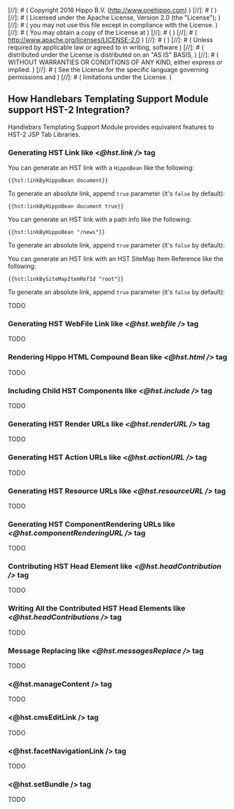 
[//]: # (  Copyright 2018 Hippo B.V. (http://www.onehippo.com)  )
[//]: # (  )
[//]: # (  Licensed under the Apache License, Version 2.0 (the "License");  )
[//]: # (  you may not use this file except in compliance with the License.  )
[//]: # (  You may obtain a copy of the License at  )
[//]: # (  )
[//]: # (       http://www.apache.org/licenses/LICENSE-2.0  )
[//]: # (  )
[//]: # (  Unless required by applicable law or agreed to in writing, software  )
[//]: # (  distributed under the License is distributed on an "AS IS" BASIS,  )
[//]: # (  WITHOUT WARRANTIES OR CONDITIONS OF ANY KIND, either express or implied.  )
[//]: # (  See the License for the specific language governing permissions and  )
[//]: # (  limitations under the License.  )

## How Handlebars Templating Support Module support HST-2 Integration?

Handlebars Templating Support Module provides equivalent features to HST-2 JSP Tab Libraries.

### Generating HST Link like *<@hst.link />* tag

You can generate an HST link with a ```HippoBean``` like the following:

```
{{hst:linkByHippoBean document}}
```

To generate an absolute link, append ```true``` parameter (it's ```false``` by default):

```
{{hst:linkByHippoBean document true}}
```

You can generate an HST link with a path info like the following:

```
{{hst:linkByHippoBean "/news"}}
```

To generate an absolute link, append ```true``` parameter (it's ```false``` by default):

You can generate an HST link with an HST SiteMap Item Reference like the following:

```
{{hst:linkBySiteMapItemRefId "root"}}
```

To generate an absolute link, append ```true``` parameter (it's ```false``` by default):

TODO

### Generating HST WebFile Link like *<@hst.webfile />* tag

TODO

### Rendering Hippo HTML Compound Bean like *<@hst.html />* tag

TODO

### Including Child HST Components like *<@hst.include />* tag

TODO

### Generating HST Render URLs like *<@hst.renderURL />* tag

TODO

### Generating HST Action URLs like *<@hst.actionURL />* tag

TODO

### Generating HST Resource URLs like *<@hst.resourceURL />* tag

TODO

### Generating HST ComponentRendering URLs like *<@hst.componentRenderingURL />* tag

TODO

### Contributing HST Head Element like *<@hst.headContribution />* tag

TODO

### Writing All the Contributed HST Head Elements like *<@hst.headContributions />* tag

TODO

### Message Replacing like *<@hst.messagesReplace />* tag

TODO
###  <@hst.manageContent /> tag

TODO

###  <@hst.cmsEditLink /> tag

TODO 

###  <@hst.facetNavigationLink /> tag

TODO 
###  <@hst.setBundle /> tag

TODO 
